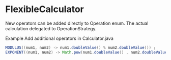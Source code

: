 # FlexibleCalculator
New operators can be added directly to Operation enum. The actual calculation delegated 
to OperationStrategy. 

Example 
Add additional operators in Calculator.java
```java
MODULUS((num1, num2) -> num1.doubleValue() % num2.doubleValue()) ;
EXPONENT((num1, num2) -> Math.pow(num1.doubleValue() , num2.doubleValue()) ;

```
